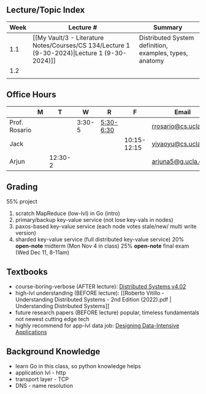 ## Lecture/Topic Index

| Week | Lecture #                                                                                     | Summary                                                 |
| ---- | --------------------------------------------------------------------------------------------- | ------------------------------------------------------- |
| 1.1  | [[My Vault/3 - Literature Notes/Courses/CS 134/Lecture 1 (9-30-2024)\|Lecture 1 (9-30-2024)]] | Distributed System definition, examples, types, anatomy |
| 1.2  |                                                                                               |                                                         |
|      |                                                                                               |                                                         |

## Office Hours

|               | M   | T       | W      | R                                                | F           | Email                | Office        |
| ------------- | --- | ------- | ------ | ------------------------------------------------ | ----------- | -------------------- | ------------- |
| Prof. Rosario |     |         | 3:30-5 | [5:30-6:30](https://ucla.zoom.us/my/ryanrosario) |             | rrosario@cs.ucla.edu | Boelter 3531A |
| Jack          |     |         |        |                                                  | 10:15-12:15 | yiyaoyu@cs.ucla.edu  | Boelter 3278  |
| Arjun         |     | 12:30-2 |        |                                                  |             | arjuna5@g.ucla.edu   | Boelter 3286  |

## Grading
55% project
1. scratch MapReduce (low-lvl) in Go (intro)
2. primary/backup key-value service (not lose key-vals in nodes)
3. paxos-based key-value service (each node votes stale/new/ multi write version)
4. sharded key-value service (full distributed key-value service)
20% **open-note** midterm (Mon Nov 4 in class)
25% **open-note** final exam (Wed Dec 11, 8-11am)
## Textbooks
- course-boring-verbose (AFTER lecture): [Distributed Systems v4.02](https://www.distributed-systems.net/index.php/books/ds4/ds4-ebook/)
- high-lvl understanding (BEFORE lecture): [[Roberto Vitillo - Understanding Distributed Systems - 2nd Edition (2022).pdf | Understanding Distributed Systems]]
- future research papers (BEFORE lecture)
	popular, timeless fundamentals not newest cutting edge tech
- highly recommend for app-lvl data job: [Designing Data-Intensive Applications](https://learning.oreilly.com/videos/designing-data-intensive-applications/9781663728289/)
## Background Knowledge
- learn Go in this class, so python knowledge helps
- application lvl - http
- transport layer - TCP
- DNS - name resolution